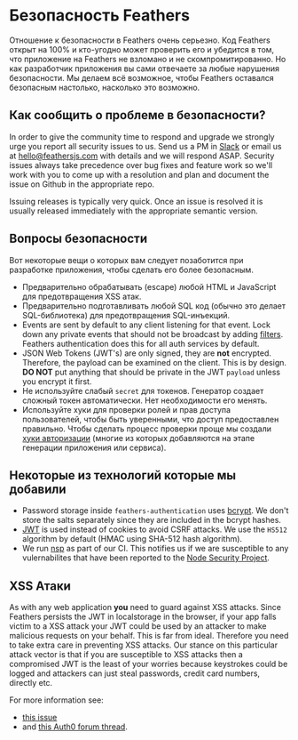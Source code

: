 # Безопасность Feathers

Отношение к безопасности в Feathers очень серьезно. Код Feathers открыт на 100% и кто-угодно может проверить его и убедится в том, что приложение на Feathers не взломано и не скомпромитированно. Но как разработчик приложения вы сами отвечаете за любые нарушения безопасности. Мы делаем всё возможное, чтобы Feathers оставался безопасным настолько, насколько это возможно.

## Как сообщить о проблеме в безопасности?

In order to give the community time to respond and upgrade we strongly urge you report all security issues to us. Send us a PM in [Slack](http://slack.feathersjs.com) or email us at [hello@feathersjs.com](mailto:hello@feathersjs.com) with details and we will respond ASAP. Security issues always take precedence over bug fixes and feature work so we'll work with you to come up with a resolution and plan and document the issue on Github in the appropriate repo.

Issuing releases is typically very quick. Once an issue is resolved it is usually released immediately with the appropriate semantic version.

## Вопросы безопасности

Вот некоторые вещи о которых вам следует позаботится при разработке приложения, чтобы сделать его более безопасным.

* Предварительно обрабатывать \(escape\) любой HTML и JavaScript для предотвращения XSS атак.
* Предварительно подготавливать любой SQL код \(обычно это делает SQL-библиотека\) для предотвращения SQL-инъекций.
* Events are sent by default to any client listening for that event. Lock down any private events that should not be broadcast by adding [filters](http://docs.feathersjs.com/real-time/filtering.html). Feathers authentication does this for all auth services by default.
* JSON Web Tokens \(JWT's\) are only signed, they are **not** encrypted. Therefore, the payload can be examined on the client. This is by design. **DO NOT** put anything that should be private in the JWT `payload` unless you encrypt it first.
* Не используйте слабый `secret`  для токенов. Генератор создает сложный токен автоматически. Нет необходимости  его менять.
* Используйте хуки для проверки ролей и прав доступа пользователей, чтобы быть уверенными, что доступ предоставлен правильно. Чтобы сделать процесс проверки проще мы создали [хуки авторизации](http://docs.feathersjs.com/authorization/bundled-hooks.html) (многие из которых добавляются на этапе генерации приложения или сервиса).

## Некоторые из технологий которые мы добавили

* Password storage inside `feathers-authentication` uses [bcrypt](https://github.com/dcodeIO/bcrypt.js). We don't store the salts separately since they are included in the bcrypt hashes.
* [JWT](https://jwt.io/) is used instead of cookies to avoid CSRF attacks. We use the `HS512` algorithm by default \(HMAC using SHA-512 hash algorithm\).
* We run [nsp](https://github.com/nodesecurity/nsp) as part of our CI. This notifies us if we are susceptible to any vulernabilites that have been reported to the [Node Security Project](https://nodesecurity.io/).

## XSS Атаки

As with any web application **you** need to guard against XSS attacks. Since Feathers persists the JWT in localstorage in the browser, if your app falls victim to a XSS attack your JWT could be used by an attacker to make malicious requests on your behalf. This is far from ideal. Therefore you need to take extra care in preventing XSS attacks. Our stance on this particular attack vector is that if you are susceptible to XSS attacks then a compromised JWT is the least of your worries because keystrokes could be logged and attackers can just steal passwords, credit card numbers, directly etc.

For more information see:

* [this issue](https://github.com/feathersjs/feathers-authentication/issues/132)
* and [this Auth0 forum thread](https://ask.auth0.com/t/stealing-jwt-from-authenticated-user/352/3).



